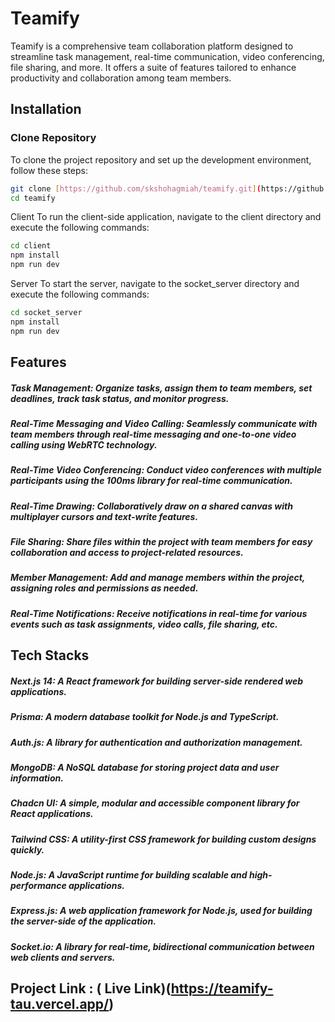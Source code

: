 # Teamify

Teamify is a comprehensive team collaboration platform designed to streamline task management, real-time communication, video conferencing, file sharing, and more. It offers a suite of features tailored to enhance productivity and collaboration among team members.

## Installation

### Clone Repository

To clone the project repository and set up the development environment, follow these steps:

```bash
git clone [https://github.com/skshohagmiah/teamify.git](https://github.com/skshohagmiah/teamify.git)
cd teamify

```

Client
To run the client-side application, navigate to the client directory and execute the following commands:

```bash
cd client
npm install
npm run dev
```

Server
To start the server, navigate to the socket_server directory and execute the following commands:

```bash
cd socket_server
npm install
npm run dev
```

## Features

##### Task Management: Organize tasks, assign them to team members, set deadlines, track task status, and monitor progress.

##### Real-Time Messaging and Video Calling: Seamlessly communicate with team members through real-time messaging and one-to-one video calling using WebRTC technology.

##### Real-Time Video Conferencing: Conduct video conferences with multiple participants using the 100ms library for real-time communication.

##### Real-Time Drawing: Collaboratively draw on a shared canvas with multiplayer cursors and text-write features.

##### File Sharing: Share files within the project with team members for easy collaboration and access to project-related resources.

##### Member Management: Add and manage members within the project, assigning roles and permissions as needed.

##### Real-Time Notifications: Receive notifications in real-time for various events such as task assignments, video calls, file sharing, etc.

## Tech Stacks

##### Next.js 14: A React framework for building server-side rendered web applications.

##### Prisma: A modern database toolkit for Node.js and TypeScript.

##### Auth.js: A library for authentication and authorization management.

##### MongoDB: A NoSQL database for storing project data and user information.

##### Chadcn UI: A simple, modular and accessible component library for React applications.

##### Tailwind CSS: A utility-first CSS framework for building custom designs quickly.

##### Node.js: A JavaScript runtime for building scalable and high-performance applications.

##### Express.js: A web application framework for Node.js, used for building the server-side of the application.

##### Socket.io: A library for real-time, bidirectional communication between web clients and servers.


## Project Link : ( Live Link)(https://teamify-tau.vercel.app/)


